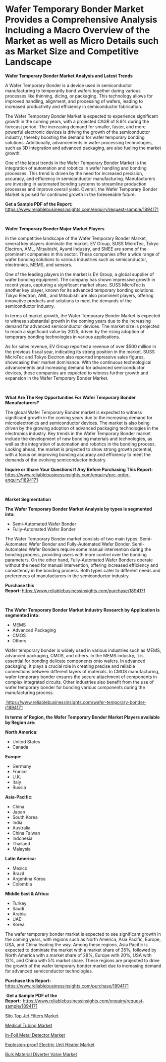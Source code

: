 <p><h1>Wafer Temporary Bonder Market Provides a Comprehensive Analysis Including a Macro Overview of the Market as well as Micro Details such as Market Size and Competitive Landscape</h1></p><p><strong>Wafer Temporary Bonder Market Analysis and Latest Trends</strong></p>
<p><p>A Wafer Temporary Bonder is a device used in semiconductor manufacturing to temporarily bond wafers together during various processes like thinning, dicing, or packaging. This technology allows for improved handling, alignment, and processing of wafers, leading to increased productivity and efficiency in semiconductor fabrication.</p><p>The Wafer Temporary Bonder Market is expected to experience significant growth in the coming years, with a projected CAGR of 8.9% during the forecast period. The increasing demand for smaller, faster, and more powerful electronic devices is driving the growth of the semiconductor industry, thereby boosting the demand for wafer temporary bonding solutions. Additionally, advancements in wafer processing technologies, such as 3D integration and advanced packaging, are also fueling the market growth.</p><p>One of the latest trends in the Wafer Temporary Bonder Market is the integration of automation and robotics in wafer handling and bonding processes. This trend is driven by the need for increased precision, accuracy, and efficiency in semiconductor manufacturing. Manufacturers are investing in automated bonding systems to streamline production processes and improve overall yield. Overall, the Wafer Temporary Bonder Market is poised for continued growth in the foreseeable future.</p></p>
<p><strong>Get a Sample PDF of the Report:&nbsp;</strong> <a href="https://www.reliablebusinessinsights.com/enquiry/request-sample/1894171">https://www.reliablebusinessinsights.com/enquiry/request-sample/1894171</a></p>
<p>&nbsp;</p>
<p><strong>Wafer Temporary Bonder Major Market Players</strong></p>
<p><p>In the competitive landscape of the Wafer Temporary Bonder Market, several key players dominate the market. EV Group, SUSS MicroTec, Tokyo Electron, AML, Mitsubishi, Ayumi Industry, and SMEE are some of the prominent companies in this sector. These companies offer a wide range of wafer bonding solutions to various industries such as semiconductor, electronics, MEMS, and sensors.</p><p>One of the leading players in the market is EV Group, a global supplier of wafer bonding equipment. The company has shown impressive growth in recent years, capturing a significant market share. SUSS MicroTec is another key player, known for its advanced temporary bonding solutions. Tokyo Electron, AML, and Mitsubishi are also prominent players, offering innovative products and solutions to meet the demands of the semiconductor industry.</p><p>In terms of market growth, the Wafer Temporary Bonder Market is expected to witness substantial growth in the coming years due to the increasing demand for advanced semiconductor devices. The market size is projected to reach a significant value by 2025, driven by the rising adoption of temporary bonding technologies in various applications.</p><p>As for sales revenue, EV Group reported a revenue of over $500 million in the previous fiscal year, indicating its strong position in the market. SUSS MicroTec and Tokyo Electron also reported impressive sales figures, showcasing their market dominance. With the continuous technological advancements and increasing demand for advanced semiconductor devices, these companies are expected to witness further growth and expansion in the Wafer Temporary Bonder Market.</p></p>
<p>&nbsp;</p>
<p><strong>What Are The Key Opportunities For Wafer Temporary Bonder Manufacturers?</strong></p>
<p><p>The global Wafer Temporary Bonder market is expected to witness significant growth in the coming years due to the increasing demand for microelectronics and semiconductor devices. The market is also being driven by the growing adoption of advanced packaging technologies in the electronics industry. Key trends in the Wafer Temporary Bonder market include the development of new bonding materials and technologies, as well as the integration of automation and robotics in the bonding process. Looking ahead, the market is projected to show strong growth potential, with a focus on improving bonding accuracy and efficiency to meet the demands of the evolving semiconductor industry.</p></p>
<p><strong>Inquire or Share Your Questions If Any Before Purchasing This Report:</strong> <a href="https://www.reliablebusinessinsights.com/enquiry/pre-order-enquiry/1894171">https://www.reliablebusinessinsights.com/enquiry/pre-order-enquiry/1894171</a></p>
<p>&nbsp;</p>
<p><strong>Market Segmentation</strong></p>
<p><strong>The Wafer Temporary Bonder Market Analysis by types is segmented into:</strong></p>
<p><ul><li>Semi-Automated Wafer Bonder</li><li>Fully-Automated Wafer Bonder</li></ul></p>
<p><p>The Wafer Temporary Bonder market consists of two main types: Semi-Automated Wafer Bonder and Fully-Automated Wafer Bonder. Semi-Automated Wafer Bonders require some manual intervention during the bonding process, providing users with more control over the bonding parameters. On the other hand, Fully-Automated Wafer Bonders operate without the need for manual intervention, offering increased efficiency and consistency in the bonding process. Both types cater to different needs and preferences of manufacturers in the semiconductor industry.</p></p>
<p><strong>Purchase this Report:&nbsp;</strong><a href="https://www.reliablebusinessinsights.com/purchase/1894171">https://www.reliablebusinessinsights.com/purchase/1894171</a></p>
<p>&nbsp;</p>
<p><strong>The Wafer Temporary Bonder Market Industry Research by Application is segmented into:</strong></p>
<p><ul><li>MEMS</li><li>Advanced Packaging</li><li>CMOS</li><li>Others</li></ul></p>
<p><p>Wafer temporary bonder is widely used in various industries such as MEMS, advanced packaging, CMOS, and others. In the MEMS industry, it is essential for bonding delicate components onto wafers. In advanced packaging, it plays a crucial role in creating precise and reliable connections between different layers of materials. In CMOS manufacturing, wafer temporary bonder ensures the secure attachment of components in complex integrated circuits. Other industries also benefit from the use of wafer temporary bonder for bonding various components during the manufacturing process.</p></p>
<p><a href="https://www.reliablebusinessinsights.com/wafer-temporary-bonder-r1894171">&nbsp;https://www.reliablebusinessinsights.com/wafer-temporary-bonder-r1894171</a></p>
<p><strong>In terms of Region, the Wafer Temporary Bonder Market Players available by Region are:</strong></p>
<p>
    <p> <strong> North America: </strong>
        <ul>
            <li>United States</li>
            <li>Canada</li>
        </ul>
        </p> 
    <p> <strong> Europe: </strong>
        <ul>
            <li>Germany</li>
            <li>France</li>
            <li>U.K.</li>
            <li>Italy</li>
            <li>Russia</li>
        </ul>
        </p> 
    <p> <strong> Asia-Pacific: </strong>
        <ul>
            <li>China</li>
            <li>Japan</li>
            <li>South Korea</li>
            <li>India</li>
            <li>Australia</li>
            <li>China Taiwan</li>
            <li>Indonesia</li>
            <li>Thailand</li>
            <li>Malaysia</li>
        </ul>
        </p> 
    <p> <strong> Latin America: </strong>
        <ul>
            <li>Mexico</li>
            <li>Brazil</li>
            <li>Argentina Korea</li>
            <li>Colombia</li>
        </ul>
        </p> 
    <p> <strong> Middle East & Africa: </strong>
        <ul>
            <li>Turkey</li>
            <li>Saudi</li>
            <li>Arabia</li>
            <li>UAE</li>
            <li>Korea</li>
        </ul>
    </p>
    </p>
<p><p>The wafer temporary bonder market is expected to see significant growth in the coming years, with regions such as North America, Asia Pacific, Europe, USA, and China leading the way. Among these regions, Asia Pacific is expected to dominate the market with a market share of 35%, followed by North America with a market share of 28%, Europe with 20%, USA with 12%, and China with 5% market share. These regions are projected to drive the growth of the wafer temporary bonder market due to increasing demand for advanced semiconductor technologies.</p></p>
<p><strong>Purchase this Report: </strong><a href="https://www.reliablebusinessinsights.com/purchase/1894171">https://www.reliablebusinessinsights.com/purchase/1894171</a></p>
<p>&nbsp;<strong>Get a Sample PDF of the Report:&nbsp;&nbsp;</strong><a href="https://www.reliablebusinessinsights.com/enquiry/request-sample/1894171">https://www.reliablebusinessinsights.com/enquiry/request-sample/1894171</a></p>
<p><strong></strong></p>
<p><p><a href="https://www.linkedin.com/pulse/insights-silo-top-jet-filters-market-size-which-expanding-vmahe?trackingId=%2FMt03fWNQ9OzGbp%2B6gh8tg%3D%3D">Silo Top Jet Filters Market</a></p><p><a href="https://issuu.com/reportprime-2/docs/medical-tubing-market-size-2030.pptx">Medical Tubing Market</a></p><p><a href="https://github.com/drzsklfn31/Market-Research-Report-List-1/blob/main/in-foil-metal-detector-market.md">In-Foil Metal Detector Market</a></p><p><a href="https://github.com/lairestrong/Market-Research-Report-List-1/blob/main/explosion-proof-electric-unit-heater-market.md">Explosion-proof Electric Unit Heater Market</a></p><p><a href="https://www.linkedin.com/pulse/global-bulk-material-diverter-valve-market-opportunities-dez4e?trackingId=DvFF%2BdhPS4eH2O5prVywVA%3D%3D">Bulk Material Diverter Valve Market</a></p></p>